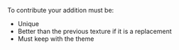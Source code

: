 To contribute your addition must be:

- Unique
- Better than the previous texture if it is a replacement
- Must keep with the theme
